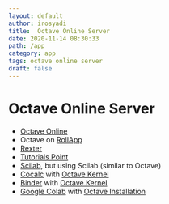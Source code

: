 ```yaml
---
layout: default
author: irosyadi
title:  Octave Online Server
date: 2020-11-14 08:30:33
path: /app
category: app
tags: octave online server
draft: false
---
```


# Octave Online Server

- [Octave Online](https://octave-online.net/)
- Octave on [RollApp](https://www.rollapp.com/app/octave)
- [Rexter](https://rextester.com/l/octave_online_compiler)
- [Tutorials Point](https://www.tutorialspoint.com/execute_matlab_online.php)
- [Scilab](https://cloud.scilab.in/), but using Scilab (similar to Octave)
- [Cocalc](https://cocalc.com/) with [Octave Kernel](https://github.com/jupyter/jupyter/wiki/Jupyter-kernels)
- [Binder](https://mybinder.org/) with [Octave Kernel](https://github.com/jupyter/jupyter/wiki/Jupyter-kernels)
- [Google Colab](https://colab.research.google.com/) with [Octave Installation](https://stackoverflow.com/questions/56416657/how-to-run-matlab-m-files-in-google-colab)